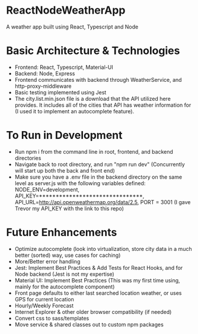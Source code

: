 # ReactNodeWeatherApp
A weather app built using React, Typescript and Node

# Basic Architecture & Technologies
- Frontend: React, Typescript, Material-UI
- Backend: Node, Express
- Frontend communicates with backend through WeatherService, and http-proxy-middleware
- Basic testing implemented using Jest
- The city.list.min.json file is a download that the API utilized here provides. It includes all of the cities that API has weather information for (I used it to implement an autocomplete feature). 

# To Run in Development
- Run npm i from the command line in root, frontend, and backend directories
- Navigate back to root directory, and run "npm run dev" (Concurrently will start up both the back and front end)
- Make sure you have a .env file in the backend directory on the same level as server.js with the following variables defined: NODE_ENV=development, API_KEY=*******************************, API_URL=http://api.openweathermap.org/data/2.5, PORT = 3001 
(I gave Trevor my API_KEY with the link to this repo)

# Future Enhancements
- Optimize autocomplete (look into virtualization, store city data in a much better (sorted) way, use cases for caching)
- More/Better error handling
- Jest: Implement Best Practices & Add Tests for React Hooks, and for Node backend (Jest is not my expertise)
- Material UI: Implement Best Practices (This was my first time using, mainly for the autocomplete component)
- Front page defaults to either last searched location weather, or uses GPS for current location
- Hourly/Weekly Forecast
- Internet Explorer & other older browser compatibility (if needed)
- Convert css to sass/templates
- Move service & shared classes out to custom npm packages
